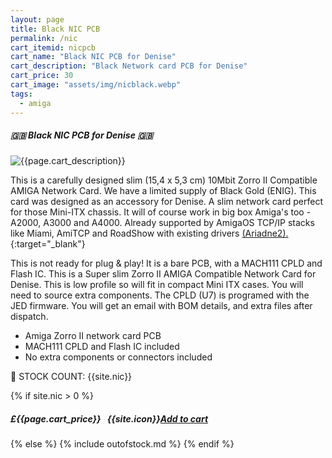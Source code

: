 ```yaml
---
layout: page
title: Black NIC PCB
permalink: /nic
cart_itemid: nicpcb
cart_name: "Black NIC PCB for Denise"
cart_description: "Black Network card PCB for Denise"
cart_price: 30
cart_image: "assets/img/nicblack.webp"
tags: 
  - amiga
---
```


##### 🇬🇧 Black NIC PCB for Denise 🇬🇧

  <p class="lead text-center">
    <img src="{{page.cart_image}}" class="img-thumbnail" alt="{{page.cart_description}}">
  </p>

This is a carefully designed slim (15,4 x 5,3 cm) 10Mbit Zorro II Compatible AMIGA Network Card. We have a limited supply of Black Gold (ENIG). This card was designed as an accessory for Denise. A slim network card perfect for those Mini-ITX chassis. It will of course work in big box Amiga's too - A2000, A3000 and A4000. Already supported by AmigaOS TCP/IP stacks like Miami, AmiTCP and RoadShow with existing drivers [(Ariadne2).](https://amiga.resource.cx/exp/ariadne2){:target="_blank"}

This is not ready for plug & play! It is a bare PCB, with a MACH111 CPLD and Flash IC. This is a Super slim Zorro II AMIGA Compatible Network Card for Denise. This is low profile so will fit in compact Mini ITX cases. You will need to source extra components. The CPLD (U7) is programed with the JED firmware. You will get an email with BOM details, and extra files after dispatch.

* Amiga Zorro II network card PCB
* MACH111 CPLD and Flash IC included
* No extra components or connectors included

&#128221; STOCK COUNT: {{site.nic}}

{% if site.nic > 0 %}
##### £{{page.cart_price}} &nbsp; {{site.icon}}[Add to cart](/cart#{{page.cart_itemid}})
{% else %}
{% include outofstock.md %}
{% endif %}